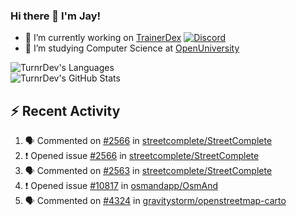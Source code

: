 ### Hi there 👋 I'm Jay!

- 🔭 I’m currently working on [TrainerDex](https://www.github.com/TrainerDex) [![Discord](https://discordapp.com/api/v6/guilds/364313717720219651/widget.png?style=shield)](http://discord.trainerdex.co.uk/)
- 🤔 I’m studying Computer Science at [OpenUniversity](http://www.open.ac.uk/courses/computing-it/degrees/bsc-computing-it-software-q62-soft)

![TurnrDev's Languages](https://github-readme-stats.vercel.app/api/top-langs/?username=TurnrDev&layout=compact&hide_border=true&title_color=1fa6aa&text_color=233247)
<br>
![TurnrDev's GitHub Stats](https://github-readme-stats.vercel.app/api?username=TurnrDev&show_icons=true&hide_border=true&count_private=true&include_all_commits=true&icon_color=1fa6aa&title_color=1fa6aa&text_color=233247)
<br>

## :zap: Recent Activity

<!--START_SECTION:activity-->
1. 🗣 Commented on [#2566](https://github.com/streetcomplete/StreetComplete/issues/2566) in [streetcomplete/StreetComplete](https://github.com/streetcomplete/StreetComplete)
2. ❗️ Opened issue [#2566](https://github.com/streetcomplete/StreetComplete/issues/2566) in [streetcomplete/StreetComplete](https://github.com/streetcomplete/StreetComplete)
3. 🗣 Commented on [#2563](https://github.com/streetcomplete/StreetComplete/issues/2563) in [streetcomplete/StreetComplete](https://github.com/streetcomplete/StreetComplete)
4. ❗️ Opened issue [#10817](https://github.com/osmandapp/OsmAnd/issues/10817) in [osmandapp/OsmAnd](https://github.com/osmandapp/OsmAnd)
5. 🗣 Commented on [#4324](https://github.com/gravitystorm/openstreetmap-carto/issues/4324) in [gravitystorm/openstreetmap-carto](https://github.com/gravitystorm/openstreetmap-carto)
<!--END_SECTION:activity-->

